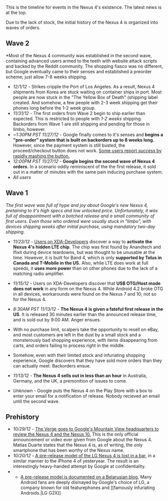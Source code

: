 This is the timeline for events in the Nexus 4's existence. The latest news is at the top.

Due to the lack of stock, the initial history of the Nexus 4 is organized into waves of orders.

## Wave 2

*Most of the Nexus 4 community was established in the second wave, containing advanced users armed to the teeth with website attack scripts and backed by the Reddit community. The shopping fiasco was no different, but Google eventually came to their senses and established a preorder scheme; just allow 7-8 weeks shipping.

* *12/1/12* - Strikes cripple the Port of Los Angeles. As a result, Nexus 4 shipments from Korea are stuck waiting on container ships in port. Most people are now stuck in the "The Yellow Box of Death" (shipping label created. And somehow, a few people with 2-3 week shipping get their phones long before the 1-2 week group. 
* *11/31/12* - The first orders from Wave 2 begin to ship earlier than expected. This is restricted to people with *1-2 weeks* shipping. Backorders from Wave 1 are still shipping and pending for those in limbo, however.
* *~1:30PM PST 11/27/12* - Google finally comes to it's senses and **begins a "pre-order" system that is built on backorders up to 8 weeks long.** However, since the payment system is still busted, the proceed/checkout button does not work. [Some users report success by rapidly mashing the button.](http://www.reddit.com/r/nexus4/comments/13vvi2/official_nexus_4_round_2_order_thread/c77o2h5)
* *12:00PM PST 11/27/12* - **Google begins the second wave of Nexus 4 orders.** In a scenario oddly reminiscent of the the first release, it sold out in a matter of minutes with the same pain inducing purchase system.
* *All users*

## Wave 1

*The first wave was full of hype and joy about Google's new Nexus 4, pretaining to it's high specs and low unlocked price. Unfortunately, it was full of disappointment with a botched release and a small community of first users. Even those who ordered were usually stuck in "limbo", with devices shipping weeks after initial purchase, using mandatory two-day shipping.*

* *11/23/12* - [Users on XDA-Developers](http://forum.xda-developers.com/showthread.php?t=2007943) discover a way to **activate the Nexus 4's hidden LTE chip**. The chip was first found by Anandtech and Ifixit during device teardowns, but was thought to be unusable at the time. However, it is built for Band 4, which is only **supported by Telus in Canada and T-Mobile in the US.** Also, while LTE does work at full speeds, it **uses more power** than on other phones due to the lack of a matching radio amplifier.

* *11/15/12* - Users on XDA-Developers discover that **USB OTG/Host mode does not work** in any form on the Nexus 4. While Android 4.2 broke OTG in all devices, workarounds were found on the Nexus 7 and 10; not so for the Nexus 4.

* *8:30AM PST 11/13/12* - **The Nexus 4 is given a fateful first release in the US**. It is released 30 minutes earlier than the announced release time, and is sold out by 9:00 AM. Anger ensues.
* With no purchase limit, scalpers take the opportunity to resell on eBay, and most customers are left in the dust by a small stock and a monsterously bad shopping experience, with items disappearing from carts, and orders failing to process right in the middle.
* Somehow, even with their limited stock and infuriating shopping experience, Google discovers that they have sold more orders than they can actually meet. Backorders ensue.
* *11/13/12* - **The Nexus 4 sells out in less than an hour** in Australia, Germany, and the UK, a premonition of issues to come. 
* *Unknown* - Google puts the Nexus 4 on the Play Store with a box to enter your email for a notification of release. Nobody recieved an email until the second wave.

## Prehistory

* *10/29/12* - [The Verge goes to Google's Mountain View headquarters to review the Nexus 4 and the Nexus 10.](https://www.youtube.com/watch?v=66-4uMQqerA) This is the only official announcement or video ever given from Google about the Nexus 4. Matias Duarte states that the Nexus 4 is, as of writing, the only smartphone that has been worthy of the Nexus name. 
* *10/20/12* - [A pre-release model of the LG Nexus 4 is lost in a bar](http://www.wired.com/gadgetlab/2012/10/drinking-establishment-check-highly-anticipated-mobile-phone-release-check-lost-phone-check/), in a similar manner to the iPhone 4 of yesteryear. The result is an interestingly heavy-handed attempt by Google at confidentiality.
* - [A pre-release model is documented on a Belarusian blog.](http://tech.onliner.by/2012/10/12/lg-nexus-4-review/) Many Android fans are deeply dismayed by Google's choice of LG, a company known for old featurephones and [[famously infuriating Androids.|LG G2X]]
